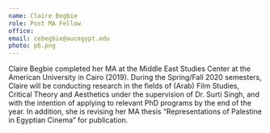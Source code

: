 ```yaml
---
name: Claire Begbie
role: Post MA Fellow
office:
email: cebegbie@aucegypt.edu
photo: p6.png
---
```


Claire Begbie completed her MA at the Middle East Studies Center at the American University in Cairo (2019). During the Spring/Fall 2020 semesters, Claire will be conducting research in the fields of (Arab) Film Studies, Critical Theory and Aesthetics under the supervision of Dr. Surti Singh, and with the intention of applying to relevant PhD programs by the end of the year. In addition, she is revising her MA thesis “Representations of Palestine in Egyptian Cinema” for publication.
